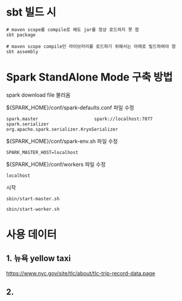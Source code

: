 # sbt 빌드 시
```
# maven scope를 compile로 해도 jar를 정상 로드하지 못 함
sbt package

# maven scope compile인 라이브러리를 로드하기 위해서는 아래로 빌드하여야 함
sbt assembly
```

# Spark StandAlone Mode 구축 방법

spark download file 불러옴

${SPARK_HOME}/conf/spark-defaults.conf 파일 수정
```
spark.master                     spark://localhost:7077
spark.serializer                 org.apache.spark.serializer.KryoSerializer
```

${SPARK_HOME}/conf/spark-env.sh 파일 수정
```
SPARK_MASTER_HOST=localhost
```

${SPARK_HOME}/conf/workers 파일 수정
```
localhost
```

시작
```
sbin/start-master.sh

sbin/start-worker.sh

```

# 사용 데이터   
## 1. 뉴욕 yellow taxi   
https://www.nyc.gov/site/tlc/about/tlc-trip-record-data.page

## 2. 
